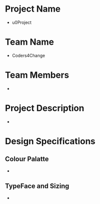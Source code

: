 # Project Name
- u0Project

# Team Name
- Coders4Change

# Team Members
- 

# Project Description
- 

# Design Specifications

## Colour Palatte
- 

## TypeFace and Sizing
- 
